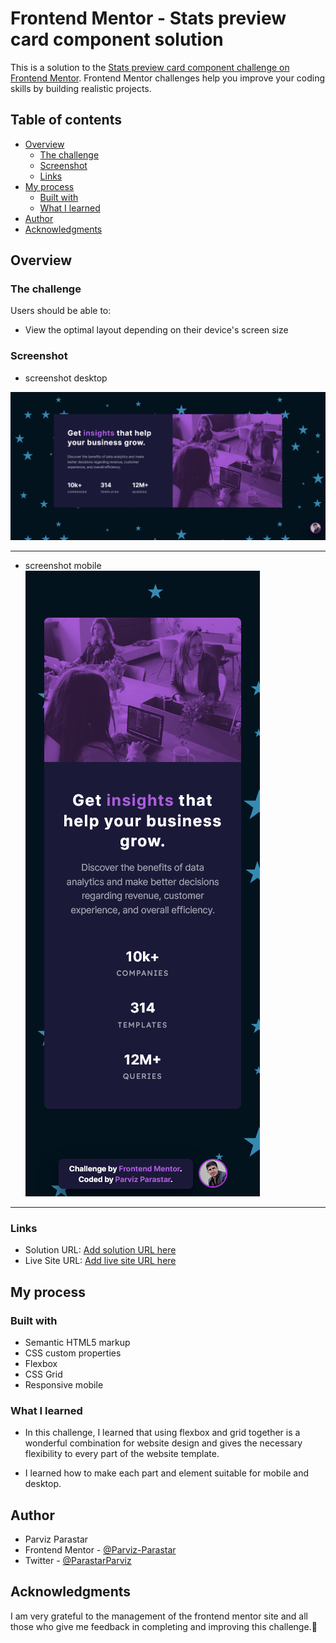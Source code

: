 # Frontend Mentor - Stats preview card component solution

This is a solution to the [Stats preview card component challenge on Frontend Mentor](https://www.frontendmentor.io/challenges/stats-preview-card-component-8JqbgoU62). Frontend Mentor challenges help you improve your coding skills by building realistic projects. 

## Table of contents
- [Overview](#overview)
  - [The challenge](#the-challenge)
  - [Screenshot](#screenshot)
  - [Links](#links)
- [My process](#my-process)
  - [Built with](#built-with)
  - [What I learned](#what-i-learned)
- [Author](#author)
- [Acknowledgments](#acknowledgments)

## Overview

### The challenge

Users should be able to:

- View the optimal layout depending on their device's screen size

### Screenshot

- screenshot desktop

![screenshot desktop](./screenshots/Screenshot%20-desktop.png)

***
- screenshot mobile
![screenshot mobile](./screenshots/Screenshot%20-mobile.png)

***

### Links

- Solution URL: [Add solution URL here](https://github.com/Parviz-Parastar/Stats-preview-card-component-solution)
- Live Site URL: [Add live site URL here](https://parviz-parastar.github.io/Stats-preview-card-component-solution/)

## My process

### Built with

- Semantic HTML5 markup
- CSS custom properties
- Flexbox
- CSS Grid
- Responsive mobile

### What I learned

- In this challenge, I learned that using flexbox and grid together is a wonderful combination for website design and gives the necessary flexibility to every part of the website template.

- I learned how to make each part and element suitable for mobile and desktop.

## Author

- Parviz Parastar
- Frontend Mentor - [@Parviz-Parastar](https://www.frontendmentor.io/profile/Parviz-Parastar)
- Twitter - [@ParastarParviz](https://www.twitter.com/ParastarParviz)


## Acknowledgments
  I am very grateful to the management of the frontend mentor site and all those who give me feedback in completing and improving this challenge.👏
